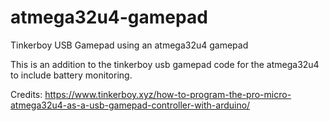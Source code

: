 # atmega32u4-gamepad
Tinkerboy USB Gamepad using an atmega32u4 gamepad

This is an addition to the tinkerboy usb gamepad code for the atmega32u4 to include battery monitoring. 

Credits:
https://www.tinkerboy.xyz/how-to-program-the-pro-micro-atmega32u4-as-a-usb-gamepad-controller-with-arduino/
